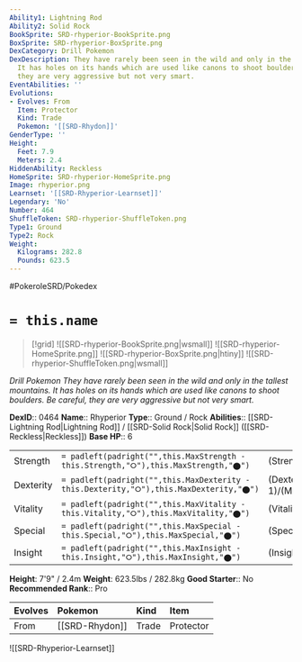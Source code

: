 ```yaml
---
Ability1: Lightning Rod
Ability2: Solid Rock
BookSprite: SRD-rhyperior-BookSprite.png
BoxSprite: SRD-rhyperior-BoxSprite.png
DexCategory: Drill Pokemon
DexDescription: They have rarely been seen in the wild and only in the tallest mountains.
  It has holes on its hands which are used like canons to shoot boulders. Be careful,
  they are very aggressive but not very smart.
EventAbilities: ''
Evolutions:
- Evolves: From
  Item: Protector
  Kind: Trade
  Pokemon: '[[SRD-Rhydon]]'
GenderType: ''
Height:
  Feet: 7.9
  Meters: 2.4
HiddenAbility: Reckless
HomeSprite: SRD-rhyperior-HomeSprite.png
Image: rhyperior.png
Learnset: '[[SRD-Rhyperior-Learnset]]'
Legendary: 'No'
Number: 464
ShuffleToken: SRD-rhyperior-ShuffleToken.png
Type1: Ground
Type2: Rock
Weight:
  Kilograms: 282.8
  Pounds: 623.5
---
```


#PokeroleSRD/Pokedex

# `= this.name`

> [!grid]
> ![[SRD-rhyperior-BookSprite.png|wsmall]]
> ![[SRD-rhyperior-HomeSprite.png]]
> ![[SRD-rhyperior-BoxSprite.png|htiny]]
> ![[SRD-rhyperior-ShuffleToken.png|wsmall]]


*Drill Pokemon*
*They have rarely been seen in the wild and only in the tallest mountains. It has holes on its hands which are used like canons to shoot boulders. Be careful, they are very aggressive but not very smart.*

**DexID**:: 0464
**Name**:: Rhyperior
**Type**:: Ground / Rock
**Abilities**:: [[SRD-Lightning Rod|Lightning Rod]] / [[SRD-Solid Rock|Solid Rock]] ([[SRD-Reckless|Reckless]])
**Base HP**:: 6

|           |                                                                                        |                                          |
| --------- | -------------------------------------------------------------------------------------- | ---------------------------------------- |
| Strength  | `= padleft(padright("",this.MaxStrength - this.Strength,"⭘"),this.MaxStrength,"⬤")`    | (Strength::3)/(MaxStrength::7)   |
| Dexterity | `= padleft(padright("",this.MaxDexterity - this.Dexterity,"⭘"),this.MaxDexterity,"⬤")` | (Dexterity:: 1)/(MaxDexterity::3) |
| Vitality  | `= padleft(padright("",this.MaxVitality - this.Vitality,"⭘"),this.MaxVitality,"⬤")`    | (Vitality::3)/(MaxVitality::7)   |
| Special   | `= padleft(padright("",this.MaxSpecial - this.Special,"⭘"),this.MaxSpecial,"⬤")`       | (Special::2)/(MaxSpecial::4)     |
| Insight   | `= padleft(padright("",this.MaxInsight - this.Insight,"⭘"),this.MaxInsight,"⬤")`       | (Insight::2)/(MaxInsight::4)     |

**Height**: 7'9" / 2.4m
**Weight**: 623.5lbs / 282.8kg
**Good Starter**:: No
**Recommended Rank**:: Pro

| Evolves   | Pokemon        | Kind   | Item      |
|:----------|:---------------|:-------|:----------|
| From      | [[SRD-Rhydon]] | Trade  | Protector |

![[SRD-Rhyperior-Learnset]]